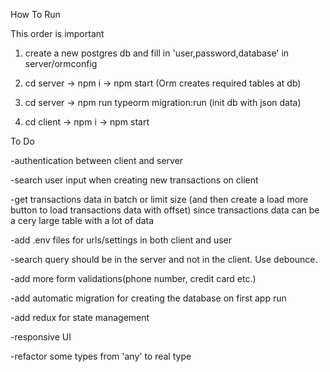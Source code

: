 How To Run

This order is important

1. create a new postgres db and fill in 'user,password,database' in server/ormconfig

2. cd server -> npm i -> npm start         (Orm creates required tables at db)

3. cd server -> npm run typeorm migration:run      (init db with json data)

4. cd client -> npm i -> npm start

To Do

-authentication between client and server

-search user input when creating new transactions on client

-get transactions data in batch or limit size (and then create a load more button to load transactions data with offset) since transactions data can be a cery large table with a lot of data

-add .env files for urls/settings in both client and user

-search query should be in the server and not in the client. Use debounce.

-add more form validations(phone number, credit card etc.)

-add automatic migration for creating the database on first app run

-add redux for state management

-responsive UI

-refactor some types from 'any' to real type
